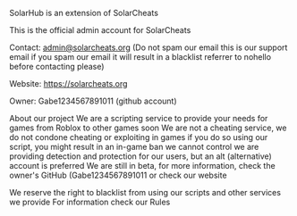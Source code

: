 SolarHub is an extension of SolarCheats


This is the official admin account for SolarCheats


Contact: admin@solarcheats.org (Do not spam our email this is our support email if you spam our email it will result in a blacklist referrer to nohello before contacting please)


Website: https://solarcheats.org


Owner: Gabe1234567891011 (github account)



About our project
We are a scripting service to provide your needs for games from Roblox to other games soon
We are not a cheating service, we do not condone cheating or exploiting in games if you do so using our script, you might result in an in-game ban we cannot control we are providing detection and protection for our users, but an alt (alternative) account is preferred
We are still in beta, for more information, check the owner's GitHub (Gabe1234567891011 or check our website


We reserve the right to blacklist from using our scripts and other services we provide
For information check our Rules
